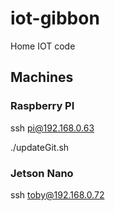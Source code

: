 # iot-gibbon

Home IOT code



## Machines

### Raspberry PI
ssh pi@192.168.0.63

./updateGit.sh 

### Jetson Nano
ssh toby@192.168.0.72

